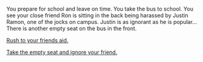 You prepare for school and leave on time. You take the bus to school. You see your close friend Ron is sitting in the back being harassed by Justin Ramon, one of the jocks on campus. Justin is as ignorant as he is popular… There is another empty seat on the bus in the front. 

[Rush to your friends aid.](friends-first.md)

[Take the empty seat and ignore your friend.](empty-seat.md)